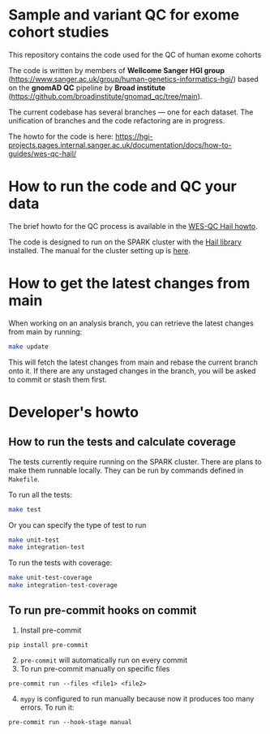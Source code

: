 # Sample and variant QC for exome cohort studies

This repository contains the code
used for the QC of human exome cohorts

The code is written by members of **Wellcome Sanger HGI group**
(https://www.sanger.ac.uk/group/human-genetics-informatics-hgi/)
based on the **gnomAD QC** pipeline by **Broad institute**
(https://github.com/broadinstitute/gnomad_qc/tree/main).

The current codebase has several branches — one for each dataset.
The unification of branches and the code refactoring are in progress.

The howto for the code is here:
https://hgi-projects.pages.internal.sanger.ac.uk/documentation/docs/how-to-guides/wes-qc-hail/

# How to run the code and QC your data

The brief howto for the QC process is available in the
[WES-QC Hail howto](docs/wes-qc-hail.md).

The code is designed to run on the SPARK cluster with the
[Hail library](https://hail.is/) installed.
The manual for the cluster setting up is
[here](https://hgi-projects.pages.internal.sanger.ac.uk/documentation/docs/tutorials/hail-on-spark/).

# How to get the latest changes from main

When working on an analysis branch, you can retrieve the latest changes from main by running:
```bash
make update
```
This will fetch the latest changes from main and rebase the current branch onto it.
If there are any unstaged changes in the branch, you will be asked to commit or stash them first.

# Developer's howto

## How to run the tests and calculate coverage

The tests currently require running on the SPARK cluster. There are plans to make them runnable locally.
They can be run by commands defined in `Makefile`.

To run all the tests:
```bash
make test
```
Or you can specify the type of test to run
```bash
make unit-test
make integration-test
```

To run the tests with coverage:
```bash
make unit-test-coverage
make integration-test-coverage
```

## To run pre-commit hooks on commit

1. Install pre-commit
```shell
pip install pre-commit
```
2. `pre-commit` will automatically run on every commit
3. To run pre-commit manually on specific files
```shell
pre-commit run --files <file1> <file2>
```
4. `mypy` is configured to run manually because now it produces too many errors. To run it:
```shell
pre-commit run --hook-stage manual
```
